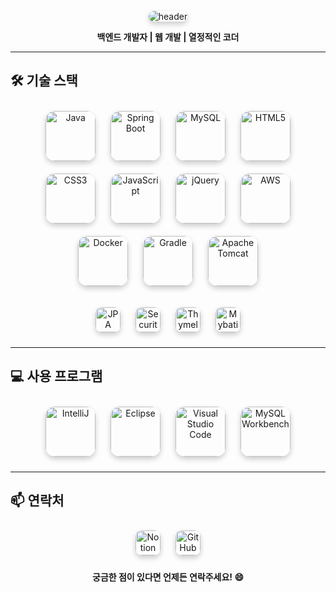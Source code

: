 <p align="center">
  <img src="https://capsule-render.vercel.app/api?type=waving&color=auto&height=300§ion=header&text=Myungbo%20Song&fontSize=90" alt="header" style="border-radius: 20px; box-shadow: 0 4px 8px rgba(0,0,0,0.2);"/>
</p>

<p align="center">
  <b>백엔드 개발자 | 웹 개발 | 열정적인 코더</b>
</p>

---

## 🛠 기술 스택

<p align="center">
  <img src="https://cdn.jsdelivr.net/gh/devicons/devicon/icons/java/java-original-wordmark.svg" alt="Java" width="80" height="80" style="border-radius: 15px; box-shadow: 0 4px 8px rgba(0,0,0,0.2); margin: 10px;"/>
  <img src="https://cdn.jsdelivr.net/gh/devicons/devicon/icons/spring/spring-original-wordmark.svg" alt="Spring Boot" width="80" height="80" style="border-radius: 15px; box-shadow: 0 4px 8px rgba(0,0,0,0.2); margin: 10px;"/>
  <img src="https://cdn.jsdelivr.net/gh/devicons/devicon/icons/mysql/mysql-original-wordmark.svg" alt="MySQL" width="80" height="80" style="border-radius: 15px; box-shadow: 0 4px 8px rgba(0,0,0,0.2); margin: 10px;"/>
  <img src="https://cdn.jsdelivr.net/gh/devicons/devicon/icons/html5/html5-original-wordmark.svg" alt="HTML5" width="80" height="80" style="border-radius: 15px; box-shadow: 0 4px 8px rgba(0,0,0,0.2); margin: 10px;"/>
  <img src="https://cdn.jsdelivr.net/gh/devicons/devicon/icons/css3/css3-original-wordmark.svg" alt="CSS3" width="80" height="80" style="border-radius: 15px; box-shadow: 0 4px 8px rgba(0,0,0,0.2); margin: 10px;"/>
  <img src="https://cdn.jsdelivr.net/gh/devicons/devicon/icons/javascript/javascript-original.svg" alt="JavaScript" width="80" height="80" style="border-radius: 15px; box-shadow: 0 4px 8px rgba(0,0,0,0.2); margin: 10px;"/>
  <img src="https://cdn.jsdelivr.net/gh/devicons/devicon/icons/jquery/jquery-original-wordmark.svg" alt="jQuery" width="80" height="80" style="border-radius: 15px; box-shadow: 0 4px 8px rgba(0,0,0,0.2); margin: 10px;"/>
  <img src="https://cdn.jsdelivr.net/gh/devicons/devicon/icons/amazonwebservices/amazonwebservices-original-wordmark.svg" alt="AWS" width="80" height="80" style="border-radius: 15px; box-shadow: 0 4px 8px rgba(0,0,0,0.2); margin: 10px;"/>
  <img src="https://cdn.jsdelivr.net/gh/devicons/devicon/icons/docker/docker-original-wordmark.svg" alt="Docker" width="80" height="80" style="border-radius: 15px; box-shadow: 0 4px 8px rgba(0,0,0,0.2); margin: 10px;"/>
  <img src="https://cdn.jsdelivr.net/gh/devicons/devicon@latest/icons/gradle/gradle-original.svg" alt="Gradle" width="80" height="80" style="border-radius: 15px; box-shadow: 0 4px 8px rgba(0,0,0,0.2); margin: 10px;"/>
  <img src="https://cdn.jsdelivr.net/gh/devicons/devicon@latest/icons/tomcat/tomcat-original.svg" alt="Apache Tomcat" width="80" height="80" style="border-radius: 15px; box-shadow: 0 4px 8px rgba(0,0,0,0.2); margin: 10px;"/>
</p>

<p align="center">
  <img src="https://img.shields.io/badge/JPA-6DB33F?style=for-the-badge&logo=spring&logoColor=white" alt="JPA" height="40" style="border-radius: 10px; box-shadow: 0 4px 8px rgba(0,0,0,0.2); margin: 10px;"/>
  <img src="https://img.shields.io/badge/Security-6DB33F?style=for-the-badge&logo=spring-security&logoColor=white" alt="Security" height="40" style="border-radius: 10px; box-shadow: 0 4px 8px rgba(0,0,0,0.2); margin: 10px;"/>
  <img src="https://img.shields.io/badge/Thymeleaf-005F0F?style=for-the-badge&logo=thymeleaf&logoColor=white" alt="Thymeleaf" height="40" style="border-radius: 10px; box-shadow: 0 4px 8px rgba(0,0,0,0.2); margin: 10px;"/>
  <img src="https://img.shields.io/badge/MyBatis-000000?style=for-the-badge&logo=mybatis&logoColor=white" alt="Mybatis" height="40" style="border-radius: 10px; box-shadow: 0 4px 8px rgba(0,0,0,0.2); margin: 10px;"/>
</p>

---

## 💻 사용 프로그램

<p align="center">
  <img src="https://cdn.jsdelivr.net/gh/devicons/devicon/icons/intellij/intellij-original.svg" alt="IntelliJ" width="80" height="80" style="border-radius: 15px; box-shadow: 0 4px 8px rgba(0,0,0,0.2); margin: 10px;"/>
  <img src="https://cdn.jsdelivr.net/gh/devicons/devicon/icons/eclipse/eclipse-original.svg" alt="Eclipse" width="80" height="80" style="border-radius: 15px; box-shadow: 0 4px 8px rgba(0,0,0,0.2); margin: 10px;"/>
  <img src="https://cdn.jsdelivr.net/gh/devicons/devicon/icons/vscode/vscode-original.svg" alt="Visual Studio Code" width="80" height="80" style="border-radius: 15px; box-shadow: 0 4px 8px rgba(0,0,0,0.2); margin: 10px;"/>
  <img src="https://cdn.jsdelivr.net/gh/devicons/devicon/icons/mysql/mysql-original-wordmark.svg" alt="MySQL Workbench" width="80" height="80" style="border-radius: 15px; box-shadow: 0 4px 8px rgba(0,0,0,0.2); margin: 10px;"/>
</p>

---

## 📫 연락처

<p align="center">
  <a href="https://www.notion.so/myungbo-Song-1d309a149d998018bea2e19d9ca917ed#1e309a149d9980f0b669ef4ae72f5050"><img src="https://img.shields.io/badge/Notion-000000?style=for-the-badge&logo=notion&logoColor=white" alt="Notion" height="40" style="border-radius: 10px; box-shadow: 0 4px 8px rgba(0,0,0,0.2); margin: 10px;"/></a>
  <a href="https://github.com/Songmyungbo"><img src="https://img.shields.io/badge/GitHub-181717?style=for-the-badge&logo=github&logoColor=white" alt="GitHub" height="40" style="border-radius: 10px; box-shadow: 0 4px 8px rgba(0,0,0,0.2); margin: 10px;"/></a>
</p>

<p align="center">
  <b>궁금한 점이 있다면 언제든 연락주세요! 😄</b>
</p>
